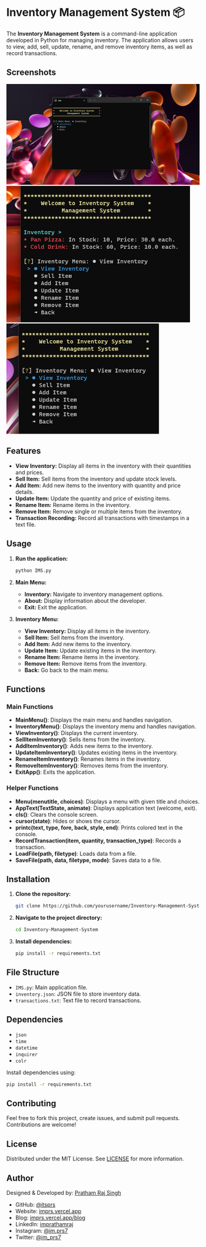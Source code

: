 # Inventory Management System 📦

The **Inventory Management System** is a command-line application developed in Python for managing inventory. The application allows users to view, add, sell, update, rename, and remove inventory items, as well as record transactions.

## Screenshots

![Screenshot 1](screenshots/Screenshot-Full.png)
![Screenshot 2](screenshots/Screenshot-2023-11-30-204113.png)
![Screenshot 3](screenshots/Screenshot-2023-11-30-203839.png)

## Features

- **View Inventory:** Display all items in the inventory with their quantities and prices.
- **Sell Item:** Sell items from the inventory and update stock levels.
- **Add Item:** Add new items to the inventory with quantity and price details.
- **Update Item:** Update the quantity and price of existing items.
- **Rename Item:** Rename items in the inventory.
- **Remove Item:** Remove single or multiple items from the inventory.
- **Transaction Recording:** Record all transactions with timestamps in a text file.

## Usage

1. **Run the application:**

   ```bash
   python IMS.py
   ```

2. **Main Menu:**

   - **Inventory:** Navigate to inventory management options.
   - **About:** Display information about the developer.
   - **Exit:** Exit the application.

3. **Inventory Menu:**
   - **View Inventory:** Display all items in the inventory.
   - **Sell Item:** Sell items from the inventory.
   - **Add Item:** Add new items to the inventory.
   - **Update Item:** Update existing items in the inventory.
   - **Rename Item:** Rename items in the inventory.
   - **Remove Item:** Remove items from the inventory.
   - **Back:** Go back to the main menu.

## Functions

### Main Functions

- **MainMenu()**: Displays the main menu and handles navigation.
- **InventoryMenu()**: Displays the inventory menu and handles navigation.
- **ViewInventory()**: Displays the current inventory.
- **SellItemInventory()**: Sells items from the inventory.
- **AddItemInventory()**: Adds new items to the inventory.
- **UpdateItemInventory()**: Updates existing items in the inventory.
- **RenameItemInventory()**: Renames items in the inventory.
- **RemoveItemInventory()**: Removes items from the inventory.
- **ExitApp()**: Exits the application.

### Helper Functions

- **Menu(menutitle, choices)**: Displays a menu with given title and choices.
- **AppText(TextState, animate)**: Displays application text (welcome, exit).
- **cls()**: Clears the console screen.
- **cursor(state)**: Hides or shows the cursor.
- **printc(text, type, fore, back, style, end)**: Prints colored text in the console.
- **RecordTransaction(item, quantity, transaction_type)**: Records a transaction.
- **LoadFile(path, filetype)**: Loads data from a file.
- **SaveFile(path, data, filetype, mode)**: Saves data to a file.

## Installation

1. **Clone the repository:**
   ```bash
   git clone https://github.com/yourusername/Inventory-Management-System.git
   ```
2. **Navigate to the project directory:**
   ```bash
   cd Inventory-Management-System
   ```
3. **Install dependencies:**
   ```bash
   pip install -r requirements.txt
   ```

## File Structure

- `IMS.py`: Main application file.
- `inventory.json`: JSON file to store inventory data.
- `transactions.txt`: Text file to record transactions.

## Dependencies

- `json`
- `time`
- `datetime`
- `inquirer`
- `colr`

Install dependencies using:

```bash
pip install -r requirements.txt
```

## Contributing

Feel free to fork this project, create issues, and submit pull requests. Contributions are welcome!

## License

Distributed under the MIT License. See [LICENSE](https://github.com/itsprs/Inventory-Management-System/blob/main/LICENSE) for more information.

## Author

Designed & Developed by: [Pratham Raj Singh](https://imprs.vercel.app/about)

- GitHub: [@itsprs](https://github.com/itsprs)
- Website: [imprs.vercel.app](https://imprs.vercel.app)
- Blog: [imprs.vercel.app/blog](https://imprs.vercel.app/blog)
- LinkedIn: [imprathamraj](https://www.linkedin.com/in/imprathamraj)
- Instagram: [@im.prs7](https://www.instagram.com/im.prs7)
- Twitter: [@im_prs7](https://x.com/im_prs7)
